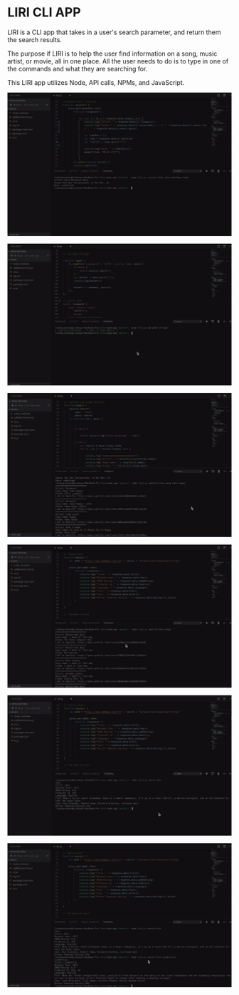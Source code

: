 # LIRI CLI APP

LIRI is a CLI app that takes in a user's search parameter, and return them the search results.  

The purpose if LIRI is to help the user find information on a song, music artist, or movie, all in one place. 
All the user needs to do is to type in one of the commands and what they are searching for. 

This LIRI app utilizes Node, API calls, NPMs, and JavaScript.

![liri demo:"concert-this" command with results from the BandsInTown API for Dave Matthews Band search param](/assets/images/LIRI-concert-this.png?raw=true "Concert-This")

![liri demo:"do-what-it-says" command with results from the file random.txt](/assets/images/LIRI-do-what-it-says.png?raw=true "Do-What-It-Says")

![liri demo:liri "spotify-this-song" command with results from the Spotify API for the song "Fake Happy" search param](/assets/images/LIRI-spotify-this-song.png?raw=true "Spotify-This-Song")

![liri demo:liri "spotify-this-song" command with results from the Spotify API for the default search param "I Want It That Way](/assets/images/LIRI-spotifyithis-song-default.png?raw=true "Spotify-This-Song-Default")

![liri demo:liri "movie-this" command with results from the OMDB API for the default search param "Jaws"](/assets/images/LIRI-movie-this-default.png?raw=true "Movie-This-Default")

![liri demo:liri "movie-this" command with results from the OMDB API for the search param "Cinderlla"](/assets/images/LIRI-movie-this.png?raw=true "Movie-This")
